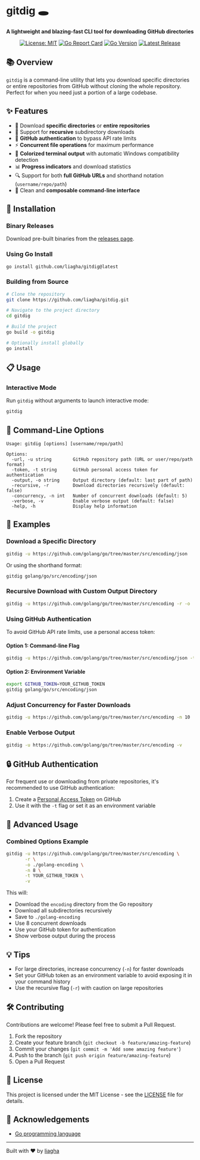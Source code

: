 # gitdig 🕳️

<div align="center">

**A lightweight and blazing-fast CLI tool for downloading GitHub directories**

[![License: MIT](https://img.shields.io/badge/License-MIT-blue.svg)](https://opensource.org/licenses/MIT)
[![Go Report Card](https://goreportcard.com/badge/github.com/liagha/gitdig)](https://goreportcard.com/report/github.com/liagha/gitdig)
[![Go Version](https://img.shields.io/github/go-mod/go-version/liagha/gitdig)](https://github.com/liagha/gitdig)
[![Latest Release](https://img.shields.io/github/v/release/liagha/gitdig)](https://github.com/liagha/gitdig/releases/latest)

</div>

## 📚 Overview

`gitdig` is a command-line utility that lets you download specific directories or entire repositories from GitHub without cloning the whole repository. Perfect for when you need just a portion of a large codebase.

## ✨ Features

- 📂 Download **specific directories** or **entire repositories**
- 🔁 Support for **recursive** subdirectory downloads
- 🔐 **GitHub authentication** to bypass API rate limits
- ⚡ **Concurrent file operations** for maximum performance
- 🎨 **Colorized terminal output** with automatic Windows compatibility detection
- 📊 **Progress indicators** and download statistics
- 🔍 Support for both **full GitHub URLs** and shorthand notation (`username/repo/path`)
- 🧩 Clean and **composable command-line interface**

## 🚀 Installation

### Binary Releases

Download pre-built binaries from the [releases page](https://github.com/liagha/gitdig/releases).

### Using Go Install

```bash
go install github.com/liagha/gitdig@latest
```

### Building from Source

```bash
# Clone the repository
git clone https://github.com/liagha/gitdig.git

# Navigate to the project directory
cd gitdig

# Build the project
go build -o gitdig

# Optionally install globally
go install
```

## 📋 Usage

### Interactive Mode

Run `gitdig` without arguments to launch interactive mode:

```bash
gitdig
```

## 🔧 Command-Line Options

```
Usage: gitdig [options] [username/repo/path]

Options:
  -url, -u string        GitHub repository path (URL or user/repo/path format)
  -token, -t string      GitHub personal access token for authentication
  -output, -o string     Output directory (default: last part of path)
  -recursive, -r         Download directories recursively (default: false)
  -concurrency, -n int   Number of concurrent downloads (default: 5)
  -verbose, -v           Enable verbose output (default: false)
  -help, -h              Display help information
```

## 📖 Examples

### Download a Specific Directory

```bash
gitdig -u https://github.com/golang/go/tree/master/src/encoding/json
```

Or using the shorthand format:

```bash
gitdig golang/go/src/encoding/json
```

### Recursive Download with Custom Output Directory

```bash
gitdig -u https://github.com/golang/go/tree/master/src/encoding -r -o ./my-encoding-folder
```

### Using GitHub Authentication

To avoid GitHub API rate limits, use a personal access token:

#### Option 1: Command-line Flag

```bash
gitdig -u https://github.com/golang/go/tree/master/src/encoding/json -t YOUR_GITHUB_TOKEN
```

#### Option 2: Environment Variable

```bash
export GITHUB_TOKEN=YOUR_GITHUB_TOKEN
gitdig golang/go/src/encoding/json
```

### Adjust Concurrency for Faster Downloads

```bash
gitdig -u https://github.com/golang/go/tree/master/src/encoding -n 10
```

### Enable Verbose Output

```bash
gitdig -u https://github.com/golang/go/tree/master/src/encoding -v
```

## 🔒 GitHub Authentication

For frequent use or downloading from private repositories, it's recommended to use GitHub authentication:

1. Create a [Personal Access Token](https://github.com/settings/tokens) on GitHub
2. Use it with the `-t` flag or set it as an environment variable

## 🧠 Advanced Usage

### Combined Options Example

```bash
gitdig -u https://github.com/golang/go/tree/master/src/encoding \
       -r \
       -o ./golang-encoding \
       -n 8 \
       -t YOUR_GITHUB_TOKEN \
       -v
```

This will:
- Download the `encoding` directory from the Go repository
- Download all subdirectories recursively
- Save to `./golang-encoding`
- Use 8 concurrent downloads
- Use your GitHub token for authentication
- Show verbose output during the process

## 💡 Tips

- For large directories, increase concurrency (`-n`) for faster downloads
- Set your GitHub token as an environment variable to avoid exposing it in your command history
- Use the recursive flag (`-r`) with caution on large repositories

## 🛠️ Contributing

Contributions are welcome! Please feel free to submit a Pull Request.

1. Fork the repository
2. Create your feature branch (`git checkout -b feature/amazing-feature`)
3. Commit your changes (`git commit -m 'Add some amazing feature'`)
4. Push to the branch (`git push origin feature/amazing-feature`)
5. Open a Pull Request

## 📄 License

This project is licensed under the MIT License - see the [LICENSE](LICENSE) file for details.

## 👏 Acknowledgements

- [Go programming language](https://golang.org/)

---

Built with ❤️ by [liagha](https://github.com/liagha)